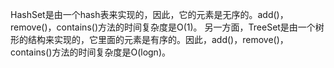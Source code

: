 HashSet是由一个hash表来实现的，因此，它的元素是无序的。add()，remove()，contains()方法的时间复杂度是O(1)。
另一方面，TreeSet是由一个树形的结构来实现的，它里面的元素是有序的。因此，add()，remove()，contains()方法的时间复杂度是O(logn)。

